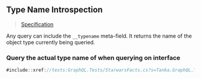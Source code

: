 ## Type Name Introspection

> [Specification](https://spec.graphql.org/draft/#sec-Type-Name-Introspection)

Any query can include the `__typename` meta-field. It returns the name of the object type currently being queried.

### Query the actual type name of when querying on interface

```csharp
#include::xref://tests:GraphQL.Tests/StarwarsFacts.cs?s=Tanka.GraphQL.Tests.StarwarsFacts.Query_typename_of_characters
```
